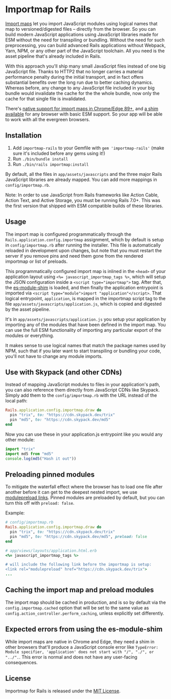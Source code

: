 # Importmap for Rails

[Import maps](https://github.com/WICG/import-maps) let you import JavaScript modules using logical names that map to versioned/digested files – directly from the browser. So you can build modern JavaScript applications using JavaScript libraries made for ESM without the need for transpiling or bundling. Without the need for such preprocessing, you can build advanced Rails applications without Webpack, Yarn, NPM, or any other part of the JavaScript toolchain. All you need is the asset pipeline that's already included in Rails.

With this approach you'll ship many small JavaScript files instead of one big JavaScript file. Thanks to HTTP2 that no longer carries a material performance penalty during the initial transport, and in fact offers substantial benefits over the long run due to better caching dynamics. Whereas before, any change to any JavaScript file included in your big bundle would invalidate the cache for the the whole bundle, now only the cache for that single file is invalidated.

There's [native support for import maps in Chrome/Edge 89+](https://caniuse.com/?search=importmap), and [a shim available](https://github.com/guybedford/es-module-shims) for any browser with basic ESM support. So your app will be able to work with all the evergreen browsers.


## Installation

1. Add `importmap-rails` to your Gemfile with `gem 'importmap-rails'` (make sure it's included before any gems using it!)
2. Run `./bin/bundle install`
3. Run `./bin/rails importmap:install`

By default, all the files in `app/assets/javascripts` and the three major Rails JavaScript libraries are already mapped. You can add more mappings in `config/importmap.rb`.

Note: In order to use JavaScript from Rails frameworks like Action Cable, Action Text, and Active Storage, you must be running Rails 7.0+. This was the first version that shipped with ESM compatible builds of these libraries.


## Usage

The import map is configured programmatically through the `Rails.application.config.importmap` assignment, which by default is setup in `config/importmap.rb` after running the installer. This file is automatically reloaded in development upon changes, but note that you must restart the server if you remove pins and need them gone from the rendered importmap or list of preloads.

This programmatically configured import map is inlined in the `<head>` of your application layout using `<%= javascript_importmap_tags %>`, which will setup the JSON configuration inside a `<script type="importmap">` tag. After that, the [es-module-shim](https://github.com/guybedford/es-module-shims) is loaded, and then finally the application entrypoint is imported via `<script type="module">import "application"</script>`. That logical entrypoint, `application`, is mapped in the importmap script tag to the file `app/assets/javascripts/application.js`, which is copied and digested by the asset pipeline.

It's in `app/assets/javascripts/application.js` you setup your application by importing any of the modules that have been defined in the import map. You can use the full ESM functionality of importing any particular export of the modules or everything.

It makes sense to use logical names that match the package names used by NPM, such that if you later want to start transpiling or bundling your code, you'll not have to change any module imports.


## Use with Skypack (and other CDNs)

Instead of mapping JavaScript modules to files in your application's path, you can also reference them directly from JavaScript CDNs like Skypack. Simply add them to the `config/importmap.rb` with the URL instead of the local path:

```ruby
Rails.application.config.importmap.draw do
  pin "trix", to: "https://cdn.skypack.dev/trix"
  pin "md5", to: "https://cdn.skypack.dev/md5"
end
```

Now you can use these in your application.js entrypoint like you would any other module:

```js
import "trix"
import md5 from "md5"
console.log(md5("Hash it out"))
```


## Preloading pinned modules

To mitigate the waterfall effect where the browser has to load one file after another before it can get to the deepest nested import, we use [modulepreload links](https://developers.google.com/web/updates/2017/12/modulepreload). Pinned modules are preloaded by default, but you can turn this off with `preload: false`.

Example:

```ruby
# config/importmap.rb
Rails.application.config.importmap.draw do
  pin "trix", to: "https://cdn.skypack.dev/trix"
  pin "md5", to: "https://cdn.skypack.dev/md5", preload: false
end

# app/views/layouts/application.html.erb
<%= javascript_importmap_tags %> 

# will include the following link before the importmap is setup:
<link rel="modulepreload" href="https://cdn.skypack.dev/trix">
...
```


## Caching the import map and preload modules

The import map should be cached in production, and is so by default via the `config.importmap.cached` option that will be set to the same value as `config.action_controller.perform_caching`, unless explicitly set differently.


## Expected errors from using the es-module-shim

While import maps are native in Chrome and Edge, they need a shim in other browsers that'll produce a JavaScript console error like `TypeError: Module specifier, 'application' does not start with "/", "./", or "../".`. This error is normal and does not have any user-facing consequences.


## License

Importmap for Rails is released under the [MIT License](https://opensource.org/licenses/MIT).


